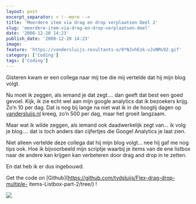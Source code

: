 ```yaml
---
layout: post
excerpt_separator: < !--more -->
title: 'Meerdere item via drag en drop verplaatsen Deel 2'
slug: 'meerdere-item-via-drag-en-drop-verplaatsen-deel'
date: '2008-12-20 14:23'
publish_date: '2008-12-20 14:23'
image:
feature: 'https://vandersluijs.resultants-e/0*NJvhEzk-vJxNMs92.gif'
category: ['Coding']
tags: ['Coding']
---
```

Gisteren kwam er een collega naar mij toe die mij vertelde dat hij mijn blog
volgt.  
  
Nu moet ik zeggen, als iemand je dat zegt…. dan geeft dat best een goed
gevoel. Kijk, ik zie echt wel aan mijn google analytics dat ik bezoekers
krijg. Zo’n 10 per dag. Dat is nog bij lange na niet wat ik in de hoogtij
dagen op [vandersluijs.nl](https://www.vandersluijs.nl/) kreeg, zo’n 500 per dag,
maar het groeit langzaam.  
  
Maar wat ik wilde zeggen, als iemand ook daadwerkelijk zegt van… ik volg je
blog…. dat is toch anders dan cijfertjes die Googel Analytics je laat zien.  
  
  
  
Niet alleen vertelde deze collega dat hij mijn blog volgt… nee hij gaf me nog
tips ook. Hoe ik bijvoorbeeld mijn scriptje waarbij je items van de ene
listbox naar de andere kan krijgen kan verbeteren door drag and drop in te
zetten.  
  
En dat heb ik er dus ingebouwd.  
  
  
  
Get the code on [Github](https://github.com/tvdsluijs/Flex-drag-drop-multiple-
items-Listbox-part-2/tree/) !

![](https://vandersluijs.resultants-e/0*NJvhEzk-vJxNMs92.gif)


